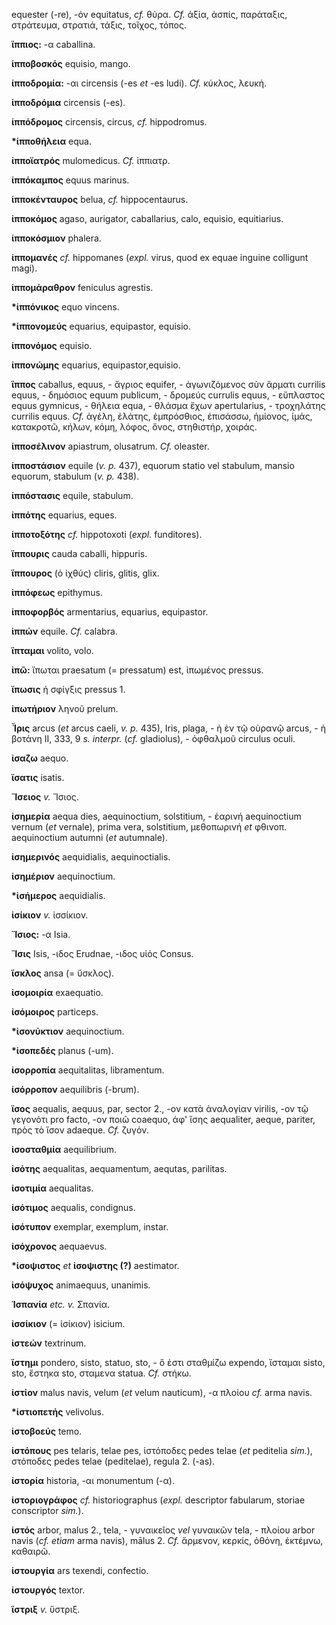 equester (-re), -όν equitatus, *cf.* θύρα. *Cf.* ἀξία, ἀσπίς,
παράταξις, στράτευμα, στρατιά, τάξις, τοῖχος, τόπος.

**ἵππιος:** -α caballina.

**ἱπποβοσκός** equisio, mango.

**ἱπποδρομία:** -αι circensis (-es *et* -es ludi). *Cf.* κύκλος,
λευκή.

**ἱπποδρόμια** circensis (-es).

**ἱππόδρομος** circensis, circus, *cf.* hippodromus.

**\*ἱπποθήλεια** equa.

**ἱπποϊατρός** mulomedicus. *Cf.* ἱππιατρ.

**ἱππόκαμπος** equus marinus.

**ἱπποκένταυρος** belua, *cf.* hippocentaurus.

**ἱπποκόμος** agaso, aurigator, caballarius, calo, equisio,
equitiarius.

**ἱπποκόσμιον** phalera.

**ἱππομανές** *cf.* hippomanes (*expl.* virus, quod ex equae inguine
colligunt magi).

**ἱππομάραθρον** feniculus agrestis.

**\*ἱππόνικος** equo vincens.

**\*ἱππονομεύς** equarius, equipastor, equisio.

**ἱππονόμος** equisio.

**ἱππονώμης** equarius, equipastor,equisio.

**ἵππος** caballus, equus, - ἄγριος equifer, - ἀγωνιζόμενος σὺν ἅρματι
currilis equus, - δημόσιος equum publicum, - δρομεύς currulis equus, -
εὔπλαστος equus gymnicus, - θήλεια equa, - θλάσμα ἔχων apertularius, -
τροχηλάτης currilis equus. *Cf.* ἀγέλη, ἐλάτης, ἐμπρόσθιος, ἐπισάσσω,
ἡμίονος, ἱμάς, κατακροτῶ, κήλων, κόμη, λόφος, ὄνος, στηθιστήρ, χοιράς.

**ἱπποσέλινον** apiastrum, olusatrum. *Cf.* oleaster.

**ἱπποστάσιον** equile (*v. p.* 437), equorum statio vel stabulum,
mansio equorum, stabulum (*v. p.* 438).

**ἱππόστασις** equile, stabulum.

**ἱππότης** equarius, eques.

**ἱπποτοξότης** *cf.* hippotoxoti (*expl.* funditores).

**ἵππουρις** cauda caballi, hippuris.

**ἵππουρος** (ὁ ἰχθύς) cliris, glitis, glix.

**ἱππόφεως** epithymus.

**ἱπποφορβός** armentarius, equarius, equipastor.

**ἱππών** equile. *Cf.* calabra.

**ἵπταμαι** volito, volo.

**ἰπῶ:** ἴπωται praesatum (= pressatum) est, ἰπωμένος pressus.

**ἴπωσις** ἡ σφίγξις pressus 1.

**ἰπωτήριον** ληνοῦ prelum.

**Ἶρις** arcus (*et* arcus caeli, *v. p.* 435), Iris, plaga, - ἡ ἐν τῷ
οὐρανῷ arcus, - ἡ βοτάνη II, 333, 9 *s. interpr.* (*cf.* gladiolus), -
ὀφθαλμοῦ circulus oculi.

**ἰσαζω** aequo.

**ἴσατις** isatis.

**Ἴσειος** *v.* Ἴσιος.

**ἰσημερία** aequa dies, aequinoctium, solstitium, - ἐαρινή
aequinoctium vernum (*et* vernale), prima vera, solstitium, μεθοπωρινή
*et* φθινοπ. aequinoctium autumni (*et* autumnale).

**ἰσημερινός** aequidialis, aequinoctialis.

**ἰσημέριον** aequinoctium.

**\*ἰσήμερος** aequidialis.

**ἰσίκιον** *v.* ἰσσίκιον.

**Ἴσιος:** -α Isia.

**Ἴσις** Isis, -ιδος Erudnae, -ιδος υἱός Consus.

**ἴσκλος** ansa (= ὕσκλος).

**ἰσομοιρία** exaequatio.

**ἰσόμοιρος** particeps.

**\*ἰσονύκτιον** aequinoctium.

**\*ἰσοπεδές** planus (-um).

**ἰσορροπία** aequitalitas, libramentum.

**ἰσόρροπον** aequilibris (-brum).

**ἴσος** aequalis, aequus, par, sector 2., -ον κατὰ ἀναλογίαν virilis,
-ον τῷ γεγονότι pro facto, -ον ποιῶ coaequo, ἀφ' ἴσης aequaliter,
aeque, pariter, πρὸς τὸ ἴσον adaeque. *Cf.* ζυγόν.

**ἰσοσταθμία** aequilibrium.

**ἰσότης** aequalitas, aequamentum, aequtas, parilitas.

**ἰσοτιμία** aequalitas.

**ἰσότιμος** aequalis, condignus.

**ἰσότυπον** exemplar, exemplum, instar.

**ἰσόχρονος** aequaevus.

**\*ἰσοψιστος** *et* **ἰσοψιστης (?)** aestimator.

**ἰσόψυχος** animaequus, unanimis.

**Ἱσπανία** *etc. v.* Σπανία.

**ἰσσίκιον** (= ἰσίκιον) isicium.

**ἱστεών** textrinum.

**ἵστημι** pondero, sisto, statuo, sto, - ὅ ἐστι σταθμίζω expendo,
ἵσταμαι sisto, sto, ἕστηκα sto, σταμενα statua. *Cf.* στήκω.

**ἱστίον** malus navis, velum (*et* velum nauticum), -α πλοίου *cf.*
arma navis.

**\*ἱστιοπετής** velivolus.

**ἱστοβοεύς** temo.

**ἱστόπους** pes telaris, telae pes, ἱστόποδες pedes telae (*et*
peditelia *sim.*), στόποδες pedes telae (peditelae), regula 2. (-as).

**ἱστορία** historia, -αι monumentum (-α).

**ἱστοριογράφος** *cf.* historiographus (*expl.* descriptor fabularum,
storiae conscriptor *sim.*).

**ἱστός** arbor, malus 2., tela, - γυναικεῖος *vel* γυναικῶν tela, -
πλοίου arbor navis (*cf. etiam* arma navis), mālus 2. *Cf.* ἄρμενον,
κερκίς, ὀθόνη, ἐκτέμνω, καθαιρῶ.

**ἱστουργία** ars texendi, confectio.

**ἱστουργός** textor.

**ἵστριξ** *v.* ὕστριξ.
